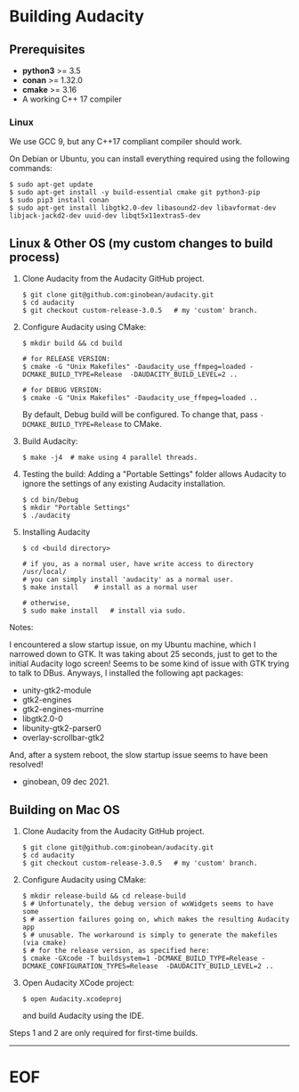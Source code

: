 # Building Audacity

## Prerequisites

* **python3** >= 3.5
* **conan** >= 1.32.0
* **cmake** >= 3.16
* A working C++ 17 compiler

### Linux

We use GCC 9, but any C++17 compliant compiler should work.

On Debian or Ubuntu, you can install everything required using the following commands:

```
$ sudo apt-get update
$ sudo apt-get install -y build-essential cmake git python3-pip
$ sudo pip3 install conan
$ sudo apt-get install libgtk2.0-dev libasound2-dev libavformat-dev libjack-jackd2-dev uuid-dev libqt5x11extras5-dev
```

## Linux & Other OS (my custom changes to build process)

1. Clone Audacity from the Audacity GitHub project.

    ```
    $ git clone git@github.com:ginobean/audacity.git
    $ cd audacity
    $ git checkout custom-release-3.0.5   # my 'custom' branch.

    ```

2. Configure Audacity using CMake:
   ```
   $ mkdir build && cd build

   # for RELEASE VERSION:
   $ cmake -G "Unix Makefiles" -Daudacity_use_ffmpeg=loaded -DCMAKE_BUILD_TYPE=Release  -DAUDACITY_BUILD_LEVEL=2 ..

   # for DEBUG VERSION:
   $ cmake -G "Unix Makefiles" -Daudacity_use_ffmpeg=loaded ..
   ```
   By default, Debug build will be configured. To change that, pass `-DCMAKE_BUILD_TYPE=Release` to CMake.

3. Build Audacity:
   ```
   $ make -j4  # make using 4 parallel threads.
   ```

4. Testing the build:
   Adding a "Portable Settings" folder allows Audacity to ignore the settings of any existing Audacity installation.
   ```
   $ cd bin/Debug
   $ mkdir "Portable Settings"
   $ ./audacity
   ```

5. Installing Audacity
   ```
   $ cd <build directory>

   # if you, as a normal user, have write access to directory /usr/local/
   # you can simply install 'audacity' as a normal user.
   $ make install    # install as a normal user

   # otherwise,
   $ sudo make install   # install via sudo.

   ```

Notes:

   I encountered a slow startup issue, on my Ubuntu machine, which I narrowed
down to GTK. It was taking about 25 seconds, just to get to the initial
Audacity logo screen! Seems to be some kind of issue with GTK trying to
talk to DBus. Anyways, I installed the following apt packages:

  * unity-gtk2-module
  * gtk2-engines
  * gtk2-engines-murrine
  * libgtk2.0-0
  * libunity-gtk2-parser0
  * overlay-scrollbar-gtk2

And, after a system reboot, the slow startup issue seems to have been resolved!
   - ginobean, 09 dec 2021.

## Building on Mac OS

1. Clone Audacity from the Audacity GitHub project.

    ```
    $ git clone git@github.com:ginobean/audacity.git
    $ cd audacity
    $ git checkout custom-release-3.0.5   # my 'custom' branch.
    ```

2. Configure Audacity using CMake:
   ```
   $ mkdir release-build && cd release-build
   $ # Unfortunately, the debug version of wxWidgets seems to have some
   $ # assertion failures going on, which makes the resulting Audacity app
   $ # unusable. The workaround is simply to generate the makefiles (via cmake)
   $ # for the release version, as specified here:
   $ cmake -GXcode -T buildsystem=1 -DCMAKE_BUILD_TYPE=Release -DCMAKE_CONFIGURATION_TYPES=Release  -DAUDACITY_BUILD_LEVEL=2 ..
   ```

3. Open Audacity XCode project:
   ```
   $ open Audacity.xcodeproj
   ```
   and build Audacity using the IDE.

Steps 1 and 2 are only required for first-time builds.



-----

# EOF
